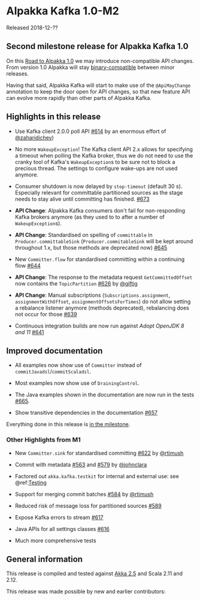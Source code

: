 # Alpakka Kafka 1.0-M2

Released 2018-12-??

## Second milestone release for Alpakka Kafka 1.0

On this [Road to Alpakka 1.0](https://akka.io/blog/news/2018/08/30/alpakka-towards-1.0) we may introduce non-compatible API changes. From version 1.0 Alpakka will stay [binary-compatible](https://doc.akka.io/docs/akka/current/common/binary-compatibility-rules.html#binary-compatibility-rules) between minor releases.

Having that said, Alpakka Kafka will start to make use of the `@ApiMayChange` annotation to keep the door open for API changes, so that new feature API can evolve more rapidly than other parts of Alpakka Kafka.


## Highlights in this release

* Use Kafka client 2.0.0 poll API [#614](https://github.com/akka/alpakka-kafka/pull/614) by an enormous effort of [@zaharidichev](https://github.com/zaharidichev))

* No more `WakeupException`! The Kafka client API 2.x allows for specifying a timeout when polling the Kafka broker, thus we do not need to use the cranky tool of Kafka's `WakeupException`s to be sure not to block a precious thread. The settings to configure wake-ups are not used anymore.

* Consumer shutdown is now delayed by `stop-timeout` (default 30 s). Especially relevant for committable partitioned sources as the stage needs to stay alive until committing has finished. [#673](https://github.com/akka/alpakka-kafka/pull/673)

* **API Change**: Alpakka Kafka consumers don't fail for non-responding Kafka brokers anymore (as they used to to after a number of `WakeupException`s).

* **API Change**: Standardised on spelling of `committable` in `Producer.committableSink` (`Producer.commitableSink` will be kept around throughout 1.x, but those methods are deprecated now) [#645](https://github.com/akka/alpakka-kafka/pull/645)

* New `Committer.flow` for standardised committing within a continuing flow [#644](https://github.com/akka/alpakka-kafka/issues/644)

* **API Change**: The response to the metadata request `GetCommittedOffset` now contains the `TopicPartition` [#626](https://github.com/akka/alpakka-kafka/pull/626) by [@giftig](https://github.com/giftig)

* **API Change**: Manual subscriptions (`Subscriptions.assignment`, `assignmentWithOffset`, `assignmentOffsetsForTimes`) do not allow setting a rebalance listener anymore (methods deprecated), rebalancing does not occur for those [#639](https://github.com/akka/alpakka-kafka/pull/639)

* Continuous integration builds are now run against *Adopt OpenJDK 8 and 11* [#641](https://github.com/akka/alpakka-kafka/pull/641)


## Improved documentation

* All examples now show use of `Committer` instead of `commitJavadsl`/`commitScaladsl`.

* Most examples now show use of `DrainingControl`.

* The Java examples shown in the documentation are now run in the tests [#665](https://github.com/akka/alpakka-kafka/pull/665).

* Show transitive dependencies in the documentation [#657](https://github.com/akka/alpakka-kafka/pull/657)



Everything done in this release is [in the milestone](https://github.com/akka/alpakka-kafka/issues?q=milestone%3A1.0-M2).

### Other Highlights from M1

* New `Committer.sink` for standardised committing [#622](https://github.com/akka/alpakka-kafka/pull/622) by [@rtimush](https://github.com/rtimush)

* Commit with metadata [#563](https://github.com/akka/alpakka-kafka/pull/563) and [#579](https://github.com/akka/alpakka-kafka/pull/579) by [@johnclara](https://github.com/johnclara)

* Factored out `akka.kafka.testkit` for internal and external use: see @ref:[Testing](../testing.md)

* Support for merging commit batches [#584](https://github.com/akka/alpakka-kafka/pull/584) by [@rtimush](https://github.com/rtimush)

* Reduced risk of message loss for partitioned sources [#589](https://github.com/akka/alpakka-kafka/pull/589)

* Expose Kafka errors to stream [#617](https://github.com/akka/alpakka-kafka/pull/617)

* Java APIs for all settings classes [#616](https://github.com/akka/alpakka-kafka/pull/616)

* Much more comprehensive tests 



## General information

This release is compiled and tested against [Akka 2.5](https://doc.akka.io/docs/akka/current/) and Scala 2.11 and 2.12.

This release was made possible by new and earlier contributors:

```
```
